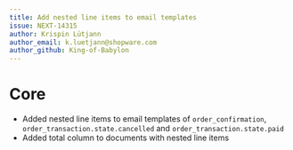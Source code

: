 ```yaml
---
title: Add nested line items to email templates
issue: NEXT-14315
author: Krispin Lütjann
author_email: k.luetjann@shopware.com 
author_github: King-of-Babylon
---
```

# Core
* Added nested line items to email templates of `order_confirmation`, `order_transaction.state.cancelled` and `order_transaction.state.paid`
* Added total column to documents with nested line items 
